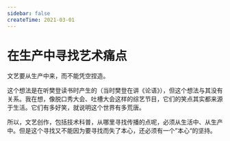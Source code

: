 ```yaml
---
sidebar: false
createTime: 2021-03-01
---
```

# 在生产中寻找艺术痛点

文艺要从生产中来，而不能凭空捏造。

这个想法是在听樊登读书时产生的（当时樊登在讲《论语》），但这个想法与其没有关系。我在想，像脱口秀大会、吐槽大会这样的综艺节目，它们的笑点其实都来源于生活。它们有多好笑，就说明这个世界有多荒唐。

所以，文艺创作，包括技术科普，从哪里寻找传播的点呢，必须从生活中、从生产中。但是这个寻找又不能因为要寻找而失了本心，还必须有一个”本心“的坚持。